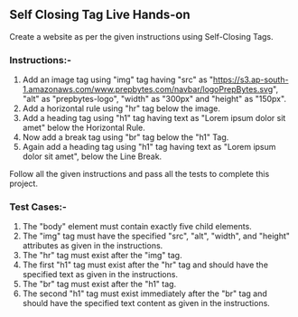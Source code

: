 ## Self Closing Tag Live Hands-on

Create a website as per the given instructions using Self-Closing Tags.

### Instructions:-

1. Add an image tag using "img" tag having "src" as "https://s3.ap-south-1.amazonaws.com/www.prepbytes.com/navbar/logoPrepBytes.svg", "alt" as  "prepbytes-logo", "width" as "300px" and "height" as "150px".
2. Add a horizontal rule using "hr" tag below the image.
3. Add a heading tag using "h1" tag having text as "Lorem ipsum dolor sit amet" below the Horizontal Rule.
4. Now add a break tag using "br" tag below the "h1" Tag.
5. Again add a heading tag using "h1" tag having text as "Lorem ipsum dolor sit amet", below the Line Break.


Follow all the given instructions and pass all the tests to complete this project.

### Test Cases:-

1. The "body" element must contain exactly five child elements.
2. The "img" tag must have the specified "src", "alt", "width", and "height" attributes as given in the instructions.
3. The "hr" tag must exist after the "img" tag.
4. The first "h1" tag must exist after the "hr" tag and should have the specified text as given in the instructions.
5. The "br" tag must exist after the "h1" tag.
6. The second "h1" tag must exist immediately after the "br" tag and should have the specified text content as given in the instructions.